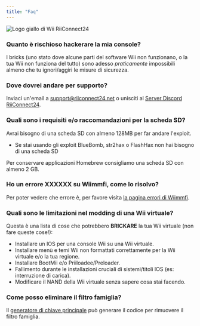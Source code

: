```yaml
---
title: "Faq"
---
```


![Logo giallo di Wii RiiConnect24](/images/Wii_Yellow_Gray.jpg)

### Quanto è rischioso hackerare la mia console?
I bricks (uno stato dove alcune parti del software Wii non funzionano, o la tua Wii non funziona del tutto) sono adesso *praticamente* impossibili almeno che tu ignori/aggiri le misure di sicurezza.

### Dove dovrei andare per supporto?
Inviaci un'email a support@riiconnect24.net o unisciti al [ Server Discord RiiConnect24](https://discord.gg/rc24).

### Quali sono i requisiti e/o raccomandazioni per la scheda SD?
Avrai bisogno di una scheda SD con almeno 128MB per far andare l'exploit.

- Se stai usando gli exploit BlueBomb, str2hax o FlashHax non hai bisogno di una scheda SD

Per conservare applicazioni Homebrew consigliamo una scheda SD con almeno 2 GB.

### Ho un errore XXXXXX su Wiimmfi, come lo risolvo?
Per poter vedere che errore è, per favore visita [la pagina errori di Wiimmfi](https://wiimmfi.de/error).

### Quali sono le limitazioni nel modding di una Wii virtuale?
Questa è una lista di cose che potrebbero **BRICKARE** la tua Wii virtuale (non fare queste cose!):
* Installare un IOS per una console Wii su una Wii virtuale.
* Installare menù e temi Wii non formattati correttamente per la Wii virtuale e/o la tua regione.
* Installare BootMii e/o Priiloadee/Preloader.
* Fallimento durante le installazioni cruciali di sistemi/titoli IOS (es: interruzione di carica).
* Modificare il NAND della Wii virtuale senza sapere cosa stai facendo.

### Come posso eliminare il filtro famiglia?
Il [generatore di chiave principale](https://mkey.salthax.org) può generare il codice per rimuovere il filtro famiglia.

